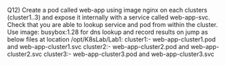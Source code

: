 Q12) Create a pod called web-app using image nginx on each clusters (cluster1..3) and expose it internally 
     with a service called web-app-svc. Check that you are able to lookup service and pod from within the cluster.
     Use image: busybox:1.28 for dns lookup and record results on jump as below files at location /opt/K8sLab/Lab1:
     cluster1:- web-app-cluster1.pod and web-app-cluster1.svc 
     cluster2:- web-app-cluster2.pod and web-app-cluster2.svc 
     cluster3:- web-app-cluster3.pod and web-app-cluster3.svc
